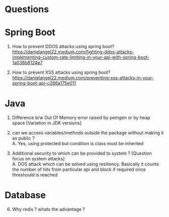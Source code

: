 # Questions

# Spring Boot
1. How to prevent DDOS attacks using spring boot? </br>
   https://danielangel22.medium.com/fighting-ddos-attacks-implementing-custom-rate-limiting-in-your-api-with-spring-boot-1a038b8124e7

2. How to prevent XSS attacks using spring boot? </br>
   https://danielangel22.medium.com/preventing-xss-attacks-in-your-spring-boot-api-c266a175e011   

# Java
1. Difference b/w Out Of Memory error raised by pemgen or by heap space [Variation in JDK versions]

2. can we access variables/methods outside the package without making it as public ? <br>
A. Yes, using protected but condition is class must be inherited 

3. Additional security to which can be provided to system ? [Question focus on system attacks] <br>
A. DOS attack which can be solved using resiliency. Basically it counts the number of hits from particular api and block if required once threshould is reached 

# Database
6. Why redis ? whats the advantage ?
